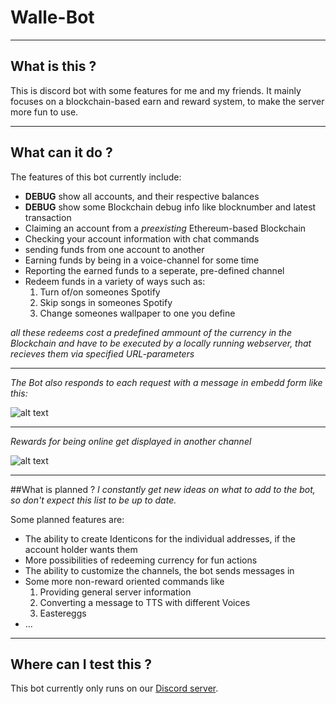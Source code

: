 # Walle-Bot

---
## What is this ?
This is discord bot with some features for me and my friends.
It mainly focuses on a blockchain-based earn and reward system,
to make the server more fun to use.

---
## What can it do ?
The features of this bot currently include:
+ **DEBUG** show all accounts, and their respective balances
+ **DEBUG** show some Blockchain debug info like blocknumber and latest transaction
+ Claiming an account from a _preexisting_ Ethereum-based Blockchain
+ Checking your account information with chat commands 
+ sending funds from one account to another
+ Earning funds by being in a voice-channel for some time
+ Reporting the earned funds to a seperate, pre-defined channel
+ Redeem funds in a variety of ways such as:
    1. Turn of/on someones Spotify
    2. Skip songs in someones Spotify
    3. Change someones wallpaper to one you define
       
_all these redeems cost a predefined ammount of the currency in the Blockchain and have to be executed
by a locally running webserver, that recieves them via specified URL-parameters_
    

---
_The Bot also responds to each request with a message in embedd form like this:_

![alt text](https://i.imgur.com/8f1sNz1.png "This is, what the current account-interface looks like")

---
_Rewards for being online get displayed in another channel_

![alt text](https://i.imgur.com/JCMTMzC.png "The bot displays the amount, name and profile-picture of the earner")

---
##What is planned ?
_I constantly get new ideas on what to add to the bot, so don't expect this list to be up to date._

Some planned features are:
+ The ability to create Identicons for the individual addresses, if the account holder wants them
+ More possibilities of redeeming currency for fun actions
+ The ability to customize the channels, the bot sends messages in
+ Some more non-reward oriented commands like
    1. Providing general server information
    2. Converting a message to TTS with different Voices
    3. Eastereggs
+ ...
    
---
## Where can I test this ?
This bot currently only runs on our [Discord server](https://discord.gg/hEmGXFmdFS).
    



